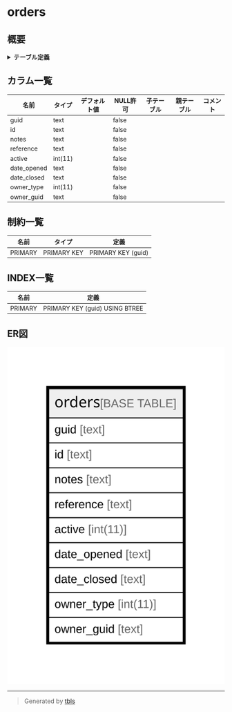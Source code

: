 # orders

## 概要

<details>
<summary><strong>テーブル定義</strong></summary>

```sql
CREATE TABLE `orders` (
  `guid` text NOT NULL,
  `id` text NOT NULL,
  `notes` text NOT NULL,
  `reference` text NOT NULL,
  `active` int(11) NOT NULL,
  `date_opened` text NOT NULL,
  `date_closed` text NOT NULL,
  `owner_type` int(11) NOT NULL,
  `owner_guid` text NOT NULL,
  PRIMARY KEY (`guid`(255))
) ENGINE=InnoDB DEFAULT CHARSET=utf8mb4 COLLATE=utf8mb4_general_ci
```

</details>

## カラム一覧

| 名前          | タイプ     | デフォルト値       | NULL許可   | 子テーブル      | 親テーブル      | コメント     |
| ----------- | ------- | ------------ | -------- | ---------- | ---------- | -------- |
| guid        | text    |              | false    |            |            |          |
| id          | text    |              | false    |            |            |          |
| notes       | text    |              | false    |            |            |          |
| reference   | text    |              | false    |            |            |          |
| active      | int(11) |              | false    |            |            |          |
| date_opened | text    |              | false    |            |            |          |
| date_closed | text    |              | false    |            |            |          |
| owner_type  | int(11) |              | false    |            |            |          |
| owner_guid  | text    |              | false    |            |            |          |

## 制約一覧

| 名前      | タイプ         | 定義                 |
| ------- | ----------- | ------------------ |
| PRIMARY | PRIMARY KEY | PRIMARY KEY (guid) |

## INDEX一覧

| 名前      | 定義                             |
| ------- | ------------------------------ |
| PRIMARY | PRIMARY KEY (guid) USING BTREE |

## ER図

![er](orders.svg)

---

> Generated by [tbls](https://github.com/k1LoW/tbls)
